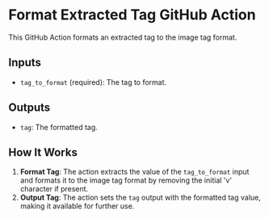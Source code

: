 # Format Extracted Tag GitHub Action

This GitHub Action formats an extracted tag to the image tag format.

## Inputs

- `tag_to_format` (required): The tag to format.

## Outputs

- `tag`: The formatted tag.

## How It Works

1. **Format Tag**: The action extracts the value of the `tag_to_format` input and formats it to the image tag format by removing the initial 'v' character if present.
2. **Output Tag**: The action sets the `tag` output with the formatted tag value, making it available for further use.